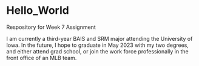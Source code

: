 # Hello_World 
Respository for Week 7 Assignment

I am currently a third-year BAIS and SRM major attending the University of Iowa. In the future, I hope to graduate in May 2023 with my two degrees, and either attend grad school, or join the work force professionally in the front office of an MLB team. 
